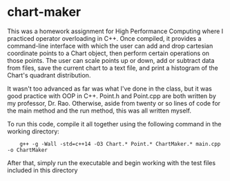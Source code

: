 # chart-maker
This was a homework assignment for High Performance Computing where I practiced operator overloading in C++. Once compiled, it provides a command-line interface with which the user can add and drop cartesian coordinate points to a Chart object, then perform certain operations on those points. The user can scale points up or down, add or subtract data from files, save the current chart to a text file, and print a histogram of the Chart's quadrant distribution.

It wasn't too advanced as far was what I've done in the class, but it was good practice with OOP in C++. Point.h and Point.cpp are both written by my professor, Dr. Rao. Otherwise, aside from twenty or so lines of code for the main method and the run method, this was all written myself.

To run this code, compile it all together using the following command in the working directory:
```
    g++ -g -Wall -std=c++14 -O3 Chart.* Point.* ChartMaker.* main.cpp -o ChartMaker
```

After that, simply run the executable and begin working with the test files included in this directory
